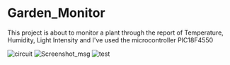 # Garden_Monitor
This project is about to monitor a plant through the report of Temperature, Humidity, Light Intensity and I've used the microcontroller PIC18F4550 

![circuit](https://user-images.githubusercontent.com/91303136/231685906-9943e01a-48b6-48ac-a205-77efb3b75f02.jpg)
![Screenshot_msg](https://user-images.githubusercontent.com/91303136/231685933-cd61197c-036b-48d2-8cb5-ac4a51cb8e64.jpg)
![test](https://user-images.githubusercontent.com/91303136/231685938-25716829-a312-4daf-8e85-2710ae437da1.jpg)
